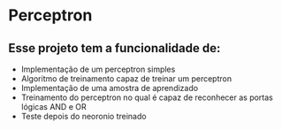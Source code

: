 # Perceptron
## Esse projeto tem a funcionalidade de:
- Implementação de um perceptron simples
- Algoritmo de treinamento capaz de treinar um perceptron
- Implementação de uma amostra de aprendizado
- Treinamento do perceptron no qual é capaz de reconhecer as portas lógicas AND e OR
- Teste depois do neoronio treinado
